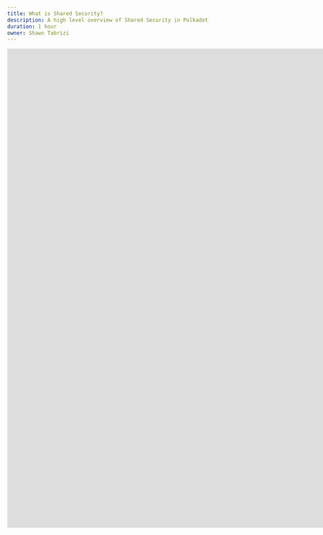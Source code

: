 ```yaml
---
title: What is Shared Security?
description: A high level overview of Shared Security in Polkadot
duration: 1 hour
owner: Shawn Tabrizi
---
```


<iframe src="https://docs.google.com/presentation/d/e/2PACX-1vSFVf6clFaFar-v5Ff_uQywFABvsF9lyYINUD8Uhi-WvlbgAklznCPMMIrRxMYaHw/embed?start=false&loop=false&delayms=3000" frameborder="0" width="1920" height="1109" allowfullscreen="true" mozallowfullscreen="true" webkitallowfullscreen="true"></iframe>
